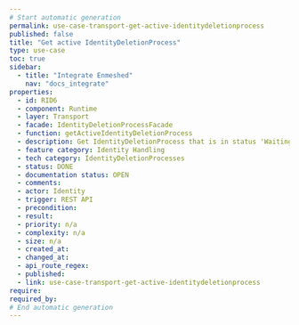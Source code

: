 ```yaml
---
# Start automatic generation
permalink: use-case-transport-get-active-identitydeletionprocess
published: false
title: "Get active IdentityDeletionProcess"
type: use-case
toc: true
sidebar:
  - title: "Integrate Enmeshed"
    nav: "docs_integrate"
properties:
  - id: RID6
  - component: Runtime
  - layer: Transport
  - facade: IdentityDeletionProcessFacade
  - function: getActiveIdentityDeletionProcess
  - description: Get IdentityDeletionProcess that is in status 'Waiting for Approval' or 'Approved'
  - feature category: Identity Handling
  - tech category: IdentityDeletionProcesses
  - status: DONE
  - documentation status: OPEN
  - comments:
  - actor: Identity
  - trigger: REST API
  - precondition:
  - result:
  - priority: n/a
  - complexity: n/a
  - size: n/a
  - created_at:
  - changed_at:
  - api_route_regex:
  - published:
  - link: use-case-transport-get-active-identitydeletionprocess
require:
required_by:
# End automatic generation
---
```

